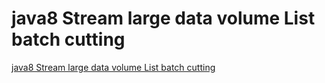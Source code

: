 # java8 Stream large data volume List batch cutting
[java8 Stream large data volume List batch cutting](https://aiwithcloud.com/2022/09/16/java8_stream_large_data_volume_list_batch_cutting/)